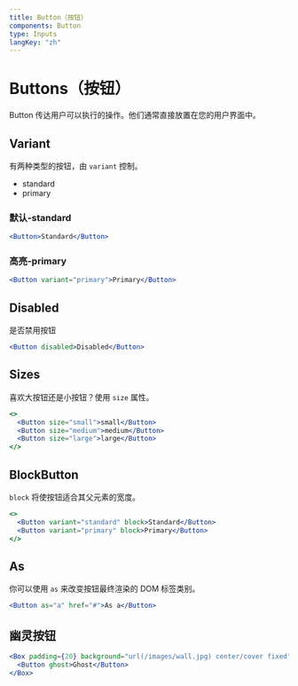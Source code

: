 ```yaml
---
title: Button（按钮）
components: Button
type: Inputs
langKey: "zh"
---
```


# Buttons（按钮）

<p class="description">Button 传达用户可以执行的操作。他们通常直接放置在您的用户界面中。</p>

## Variant

有两种类型的按钮，由 `variant` 控制。

- standard
- primary

### 默认-standard

```jsx
<Button>Standard</Button>
```

### 高亮-primary

```jsx
<Button variant="primary">Primary</Button>
```

## Disabled

是否禁用按钮

```jsx
<Button disabled>Disabled</Button>
```

## Sizes

喜欢大按钮还是小按钮？使用 `size` 属性。

```jsx
<>
  <Button size="small">small</Button>
  <Button size="medium">medium</Button>
  <Button size="large">large</Button>
</>
```

## BlockButton

`block` 将使按钮适合其父元素的宽度。

```jsx
<>
  <Button variant="standard" block>Standard</Button>
  <Button variant="primary" block>Primary</Button>
</>
```

## As

你可以使用 `as` 来改变按钮最终渲染的 DOM 标签类别。

```jsx
<Button as="a" href="#">As a</Button>
```

## 幽灵按钮

```jsx
<Box padding={20} background="url(/images/wall.jpg) center/cover fixed">
  <Button ghost>Ghost</Button>
</Box>
```
